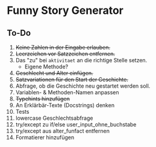 # Funny Story Generator

## To-Do

1. ~~Keine Zahlen in der Eingabe erlauben.~~
2. ~~Leerzeichen vor Satzzeichen entfernen.~~
3. Das "zu" bei `aktivitaet` an die richtige Stelle setzen.
   - Eigene Methode?
4. ~~Geschlecht und Alter einfügen.~~
5. ~~Satzvariationen für den Start der Geschichte.~~
6. Abfrage, ob die Geschichte neu gestartet werden soll.
7. Variablen- & Methoden-Namen anpassen
8. ~~Typehints hinzufügen~~
9. An Erklärbär-Texte (Docstrings) denken
10. Tests
11. lowercase Geschlechtsabfrage
12. try/except zu if/else user_input_ohne_buchstabe
13. try/except aus alter_funfact entfernen
14. Formatierer hinzufügen
